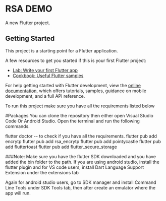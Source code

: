# RSA DEMO

A new Flutter project.

## Getting Started

This project is a starting point for a Flutter application.

A few resources to get you started if this is your first Flutter project:

- [Lab: Write your first Flutter app](https://docs.flutter.dev/get-started/codelab)
- [Cookbook: Useful Flutter samples](https://docs.flutter.dev/cookbook)

For help getting started with Flutter development, view the
[online documentation](https://docs.flutter.dev/), which offers tutorials,
samples, guidance on mobile development, and a full API reference.

To run this project make sure you have all the requirements listed below

#Packages
You can clone the repository then either open Visual Studio Code Or Android Studio.
Open the terminal and run the following commands.

flutter doctor -- to check if you have all the requirements.
flutter pub add encrytp
flutter pub add rsa_encrytp
flutter pub add pointycastle
flutter pub add fluttertoast
flutter pub add flutter_secure_storage

###Note: 
Make sure you have the flutter SDK downloaded and you have added the bin folder to the path.
If you are using android studio, install the flutter plugin and for VS code users, install Dart Language Support Extension under the extensions tab

Again for android studio users, go to SDK manager and install Command Line Tools under SDK Tools tab, then after create an emulator where the app will run.
